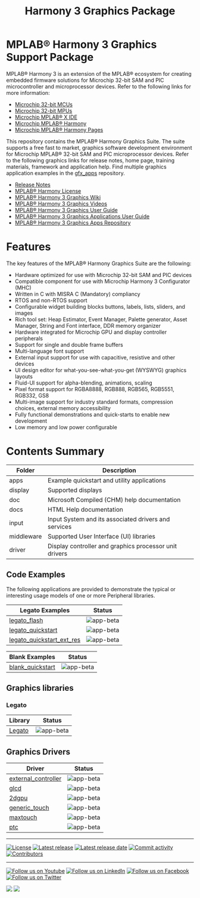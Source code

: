 ﻿---
title: Harmony 3 Graphics Package
nav_order: 1
---
# MPLAB® Harmony 3 Graphics Support Package

MPLAB® Harmony 3 is an extension of the MPLAB® ecosystem for creating
embedded firmware solutions for Microchip 32-bit SAM and PIC microcontroller
and microprocessor devices.  Refer to the following links for more information:
 - [Microchip 32-bit MCUs](https://www.microchip.com/design-centers/32-bit)
 - [Microchip 32-bit MPUs](https://www.microchip.com/design-centers/32-bit-mpus)
 - [Microchip MPLAB® X IDE](https://www.microchip.com/mplab/mplab-x-ide)
 - [Microchip MPLAB® Harmony](https://www.microchip.com/mplab/mplab-harmony)
 - [Microchip MPLAB® Harmony Pages](https://microchip-mplab-harmony.github.io/)

This repository contains the MPLAB® Harmony Graphics Suite.  The
suite supports a free fast to market, graphics software development environment for Microchip MPLAB® 32-bit SAM and PIC microprocessor devices.  Refer to
the following graphics links for release notes, home page, training materials, framework and application help.
Find multiple graphics application examples in the [gfx_apps](https://github.com/Microchip-MPLAB-Harmony/gfx_apps/tree/master/apps) repository.
 - [Release Notes](./release_notes.md)
 - [MPLAB® Harmony License](mplab_harmony_license.md)
 - [MPLAB® Harmony 3 Graphics Wiki](https://github.com/Microchip-MPLAB-Harmony/gfx/wiki)
 - [MPLAB® Harmony 3 Graphics Videos](https://www.youtube.com/playlist?list=PL9B4edd-p2ag5xsIIHhja-caKYY7AKPxe)
 - [MPLAB® Harmony 3 Graphics User Guide](https://microchip-mplab-harmony.github.io/gfx)
 - [MPLAB® Harmony 3 Graphics Applications User Guide](https://microchip-mplab-harmony.github.io/gfx_apps)
 - [MPLAB® Harmony 3 Graphics Apps Repository](https://bitbucket.microchip.com/projects/MH3/repos/gfx_apps/browse)

# Features

The key features of the MPLAB® Harmony Graphics Suite are the following:

- Hardware optimized for use with Microchip 32-bit SAM and PIC devices
- Compatible component for use with Microchip Harmony 3 Configurator (MHC)
- Written in C with MISRA C (Mandatory) compliancy
- RTOS and non-RTOS support
- Configurable widget building blocks buttons, labels, lists, sliders, and images
- Rich tool set: Heap Estimator, Event Manager, Palette generator, Asset Manager, String and Font interface, DDR memory organizer
- Hardware integrated for Microchip GPU and display controller peripherals
- Support for single and double frame buffers
- Multi-language font support
- External input support for use with capacitive, resistive and other devices
- UI design editor for what-you-see-what-you-get (WYSWYG) graphics layouts
- Fluid-UI support for alpha-blending, animations, scaling
- Pixel format support for RGBA8888, RGB888, RGB565, RGB5551, RGB332, GS8
- Multi-image support for industry standard formats, compression choices, external memory accessibility
- Fully functional demonstrations and quick-starts to enable new development
- Low memory and low power configurable


# Contents Summary

| Folder     | Description                                  |
|------------|----------------------------------------------|
| apps       | Example quickstart and utility applications |
| display    | Supported displays |
| doc        | Microsoft Compiled (CHM) help documentation |
| docs       | HTML Help documentation                   |
| input      | Input System and its associated drivers and services |
| middleware | Supported User Interface (UI) libraries |
| driver     | Display controller and graphics processor unit drivers |


## Code Examples

The following applications are provided to demonstrate the typical or interesting usage models of one or more Peripheral libraries.

| Legato Examples | Status |
| --- | :---: |
| [legato_flash](apps/legato_flash/readme.md) | ![app-beta](https://img.shields.io/badge/application-beta-orange?style=plastic) |
| [legato_quickstart](apps/legato_quickstart/readme.md) | ![app-beta](https://img.shields.io/badge/application-beta-orange?style=plastic) |
| [legato_quickstart_ext_res](apps/legato_quickstart_ext_res/readme.md) | ![app-beta](https://img.shields.io/badge/application-beta-orange?style=plastic) |


| Blank Examples | Status |
| --- | :---: |
| [blank_quickstart](apps/blank_quickstart/readme.md) | ![app-beta](https://img.shields.io/badge/application-beta-orange?style=plastic) |

## Graphics libraries

### Legato

| Library | Status |
| --- | :---: |
| [Legato](middleware/legato/readme.md) | ![app-beta](https://img.shields.io/badge/plib-beta-orange?style=plastic) |

## Graphics Drivers

| Driver | Status |
| --- | :---: |
| [external_controller](middleware/legato/driver/controller/external_controller/readme.md) | ![app-beta](https://img.shields.io/badge/plib-beta-orange?style=plastic) |
| [glcd](middleware/legato/driver/controller/glcd/readme.md) | ![app-beta](https://img.shields.io/badge/plib-beta-orange?style=plastic) |
| [2dgpu](middleware/legato/driver/processor/2dgpu/readme.md) | ![app-beta](https://img.shields.io/badge/plib-beta-orange?style=plastic) |
| [generic_touch](input/driver/touch/generic_touch/readme.md) | ![app-beta](https://img.shields.io/badge/plib-beta-orange?style=plastic) |
| [maxtouch](input/driver/touch/maxtouch/readme.md) | ![app-beta](https://img.shields.io/badge/plib-beta-orange?style=plastic) |
| [ptc](input/driver/touch/ptc/readme.md) | ![app-beta](https://img.shields.io/badge/plib-beta-orange?style=plastic) |

____

[![License](https://img.shields.io/badge/license-Harmony%20license-orange.svg)](https://github.com/Microchip-MPLAB-Harmony/aerospace/blob/master/mplab_harmony_license.md)
[![Latest release](https://img.shields.io/github/release/Microchip-MPLAB-Harmony/aerospace.svg)](https://github.com/Microchip-MPLAB-Harmony/aerospace/releases/latest)
[![Latest release date](https://img.shields.io/github/release-date/Microchip-MPLAB-Harmony/aerospace.svg)](https://github.com/Microchip-MPLAB-Harmony/aerospace/releases/latest)
[![Commit activity](https://img.shields.io/github/commit-activity/y/Microchip-MPLAB-Harmony/aerospace.svg)](https://github.com/Microchip-MPLAB-Harmony/aerospace/graphs/commit-activity)
[![Contributors](https://img.shields.io/github/contributors-anon/Microchip-MPLAB-Harmony/aerospace.svg)]()

____

[![Follow us on Youtube](https://img.shields.io/badge/Youtube-Follow%20us%20on%20Youtube-red.svg)](https://www.youtube.com/user/MicrochipTechnology)
[![Follow us on LinkedIn](https://img.shields.io/badge/LinkedIn-Follow%20us%20on%20LinkedIn-blue.svg)](https://www.linkedin.com/company/microchip-technology)
[![Follow us on Facebook](https://img.shields.io/badge/Facebook-Follow%20us%20on%20Facebook-blue.svg)](https://www.facebook.com/microchiptechnology/)
[![Follow us on Twitter](https://img.shields.io/twitter/follow/MicrochipTech.svg?style=social)](https://twitter.com/MicrochipTech)

[![](https://img.shields.io/github/stars/Microchip-MPLAB-Harmony/aerospace.svg?style=social)]()
[![](https://img.shields.io/github/watchers/Microchip-MPLAB-Harmony/aerospace.svg?style=social)]()
